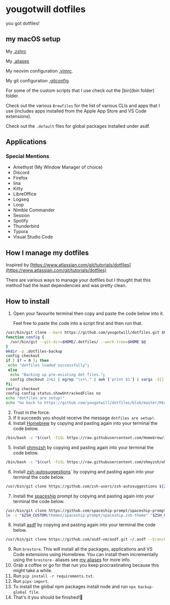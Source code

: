 # yougotwill dotfiles

you got dotfiles!

## my macOS setup

My [.zshrc](.zshrc)

My [.aliases](.aliases)

My neovim configuration [.vimrc](.vimrc).

My git configuration [.gitconfig](.gitconfig).

For some of the custom scripts that I use check out the [bin](bin folder) folder.

Check out the various `Brewfiles` for the list of various CLIs and apps that I use (includes apps installed from the Apple App Store and VS Code extensions).

Check out the `.default` files for global packages installed under asdf.

## Applications
### Special Mentions
- Amethyst (My Window Manager of choice)
- Discord
- Firefox
- Iina
- Kitty
- LibreOffice
- Logseq
- Loop
- Nimble Commander
- Session
- Spotify
- Thunderbird
- Typora
- Visual Studio Code

## How I manage my dotfiles
Inspired by [https://www.atlassian.com/git/tutorials/dotfiles](https://www.atlassian.com/git/tutorials/dotfiles)

There are various ways to manage your dotfiles but I thought that this method had the least dependencies and was pretty clean.

## How to install

1. Open your favourite terminal then copy and paste the code below into it. 

   Feel free to paste the code into a script first and then run that. 

```zsh
/usr/bin/git clone --bare https://github.com/yougotwill/dotfiles.git $HOME/.dotfiles
function config {
  /usr/bin/git --git-dir=$HOME/.dotfiles/ --work-tree=$HOME $@
}
mkdir -p .dotfiles-backup
config checkout
if [ $? = 0 ]; then
 echo "dotfiles loaded successfully";
 else
  echo "Backing up pre-existing dot files.";
  config checkout 2>&1 | egrep "\s+\." | awk {'print $1'} | xargs -I{} mv {} .dotfiles-backup/{}
fi;
config checkout
config config status.showUntrackedFiles no
echo "dotfiles are setup!"
echo "Go back to https://github.com/yougotwill/dotfiles/blob/master/README.md and read further instructions." 
```

2. Trust in the force.
3. If it succeeds you should receive the message `dotfiles are setup!`.
4. Install [Homebrew](https://github.com/Homebrew/brew) by copying and pasting again into your terminal the code below.

```bash
/bin/bash -c "$(curl -fsSL https://raw.githubusercontent.com/Homebrew/install/HEAD/install.sh)"
```
5. Install [ohmyzsh](https://github.com/ohmyzsh/ohmyzsh) by copying and pasting again into your terminal the code below.

```bash
/bin/bash -c "$(curl -fsSL https://raw.githubusercontent.com/ohmyzsh/ohmyzsh/master/tools/install.sh)"
```
6. Install [zsh-autosuggestions](https://github.com/zsh-users/zsh-autosuggestions)` by copying and pasting again into your terminal the code below.

```bash
/usr/bin/git clone https://github.com/zsh-users/zsh-autosuggestions ${ZSH_CUSTOM:-~/.oh-my-zsh/custom}/plugins/zsh-autosuggestions
```
7. Install the [spaceship](https://github.com/spaceship-prompt/spaceship-prompt) prompt by copying and pasting again into your terminal the code below.

```bash
/usr/bin/git clone https://github.com/spaceship-prompt/spaceship-prompt.git "$ZSH_CUSTOM/themes/spaceship-prompt" --depth=1
ln -s "$ZSH_CUSTOM/themes/spaceship-prompt/spaceship.zsh-theme" "$ZSH_CUSTOM/themes/spaceship.zsh-theme"
```
8. Install [asdf](https://github.com/asdf-vm/asdf) by copying and pasting again into your terminal the code below.

```bash
/usr/bin/git clone https://github.com/asdf-vm/asdf.git ~/.asdf --branch v0.14.0
```

9. Run `brestore`. This will install all the packages, applications and VS Code extensions using Homebrew. You can install them incrementally using the `brestore-` aliases see [my aliases](.aliases) for more info.
10. Grab a coffee or go for that run you keep procrastinating because this might take a while.
11. Run `pip install -r requirements.txt`.
12. Run `pipx-import`.
13. To install the global npm packages install node and run `npx backup-global file`.
14. That's it you should be finished!🎉
